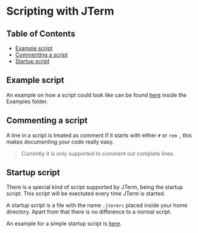 # Scripting with JTerm

## Table of Contents

* [Example script](#example-script)
* [Commenting a script](#commenting-a-script)
* [Startup script](#startup-script)

## Example script

An example on how a script could look like can be found [here](Examples/example.jts) inside the Examples folder.

## Commenting a script

A line in a script is treated as comment if it starts with either `#` or `rem `, this makes documenting your code really easy.

>Currently it is only supported to comment out complete lines.

## Startup script

There is a special kind of script supported by JTerm, being the startup script. This script will be exectuted every time JTerm is started.

A startup script is a file with the name `.jtermrc` placed inside your home directory. Apart from that there is no difference to a normal script.

An example for a simple startup script is [here](Examples/.jtermrc).